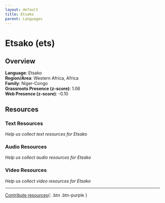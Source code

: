 ```yaml
---
layout: default
title: Etsako
parent: Languages
---
```


# Etsako (ets)

## Overview

**Language**: Etsako  
**Region/Area**: Western Africa, Africa  
**Family**: Niger-Congo  
**Grassroots Presence (z-score)**: 1.06  
**Web Presence (z-score)**: -0.10  

## Resources

### Text Resources
*Help us collect text resources for Etsako*

### Audio Resources
*Help us collect audio resources for Etsako*

### Video Resources
*Help us collect video resources for Etsako*

---

[Contribute resources](https://forms.office.com/e/1SfLJx3u1r){: .btn .btn-purple }
